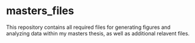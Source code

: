 # masters_files

This repository contains all required files for generating figures and analyzing data within my masters thesis, as well as additional relavent files.
